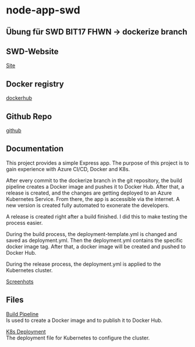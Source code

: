 # node-app-swd

## Übung für SWD BIT17 FHWN -> dockerize branch
## SWD-Website

[Site](http://40.67.253.102/)

## Docker registry

[dockerhub](https://hub.docker.com/r/al3xfischer/nodeapp)

## Github Repo

[github](https://github.com/al3xfischer/node-app-swd.git)

## Documentation

This project provides a simple Express app. 
The purpose of this project is to gain experience with Azure CI/CD,
Docker and K8s. 

After every commit to the dockerize branch in the git repository, the build pipeline creates a Docker image and pushes it to Docker Hub. After that, a release is created, and the changes are getting deployed to an Azure Kubernetes Service. From there, the app is accessible via the internet.  A new version is created fully automated to exonerate the developers.

A release is created right after a build finished. I did this to make testing the process easier.

During the build process, the deployment-template.yml is changed and saved as deployment.yml. Then the deployment.yml contains the specific docker image tag.
After that, a docker image will be created and pushed to Docker Hub. 

During the release process, the deployment.yml is applied to the Kubernetes cluster.

[Screenhots](https://github.com/al3xfischer/node-app-swd/tree/dockerize/docu)

## Files

[Build Pipeline](https://github.com/al3xfischer/node-app-swd/blob/dockerize/dockerize.yml)  
Is used to create a Docker image and to publish it to Docker Hub.

[K8s Deployment](https://github.com/al3xfischer/node-app-swd/blob/dockerize/deployment.yml)  
The deployment file for Kubernetes to configure the cluster.
